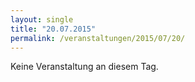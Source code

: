 ```yaml
---
layout: single
title: "20.07.2015"
permalink: /veranstaltungen/2015/07/20/
---
```


Keine Veranstaltung an diesem Tag.
